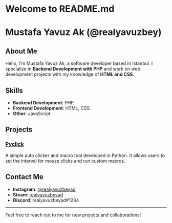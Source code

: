 # Welcome to README.md
# Mustafa Yavuz Ak (@realyavuzbey)

## About Me

Hello, I'm Mustafa Yavuz Ak, a software developer based in Istanbul. I specialize in **Backend Development with PHP** and work on web development projects with my knowledge of **HTML and CSS**.

## Skills

- **Backend Development**: PHP
- **Frontend Development**: HTML, CSS
- **Other**: JavaScript

## Projects

### [Pyclick](https://github.com/realyavuzbeyad/auto-clicker-macro)
A simple auto clicker and macro tool developed in Python. It allows users to set the interval for mouse clicks and run custom macros.

## Contact Me

- **Instagram**: [@realyavuzbeyad](https://www.instagram.com/realyavuzbeyad)
- **Steam**: [realyavuzbeyad](https://steamcommunity.com/id/realyavuzbeyad)
- **Discord**: realyavuzbeyad#1234

---

Feel free to reach out to me for new projects and collaborations!
